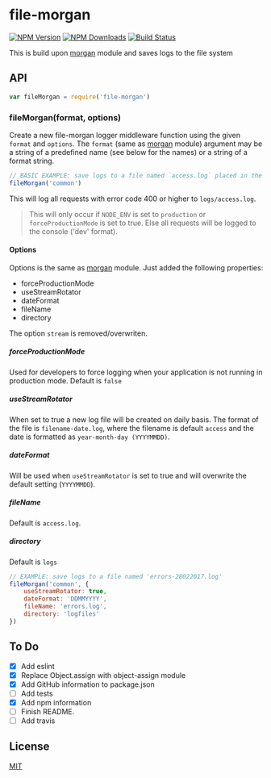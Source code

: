 file-morgan
============
[![NPM Version][npm-image]][npm-url]
[![NPM Downloads][downloads-image]][downloads-url]
[![Build Status][travis-image]][travis-url]

This is build upon [morgan](https://github.com/expressjs/morgan) module and saves logs to the file system

## API

```js
var fileMorgan = require('file-morgan')
```

### fileMorgan(format, options)

Create a new file-morgan logger middleware function using the given `format` and `options`.
The `format` (same as [morgan](https://github.com/expressjs/morgan) module) argument may be a string of a predefined name (see below for the names) or
a string of a format string.

```js
// BASIC EXAMPLE: save logs to a file named `access.log` placed in the `logs` directory
fileMorgan('common')
```

This will log all requests with error code 400 or higher to `logs/access.log`.

> This will only occur if `NODE_ENV` is set to `production` or `forceProductionMode` is set to true. Else all 
requests will be logged to the console ('dev' format).

#### Options

Options is the same as [morgan](https://github.com/expressjs/morgan) module. Just added the following properties:

* forceProductionMode
* useStreamRotator
* dateFormat
* fileName
* directory

The option `stream` is removed/overwriten.

##### forceProductionMode

Used for developers to force logging when your application is not running in production mode. Default is `false`

##### useStreamRotator

When set to true a new log file will be created on daily basis. The format of the file is `filename-date.log`, where the filename is default `access` 
and the date is formatted as `year-month-day (YYYYMMDD)`.

##### dateFormat

Will be used when `useStreamRotator` is set to true and will overwrite the default setting (`YYYYMMDD`).

##### fileName

Default is `access.log`.

##### directory

Default is `logs`

```js
// EXAMPLE: save logs to a file named 'errors-28022017.log'
fileMorgan('common', {
	useStreamRotator: true,
	dateFormat: 'DDMMYYYY',
	fileName: 'errors.log',
	directory: 'logfiles'
})
```

## To Do
- [X] Add eslint
- [X] Replace Object.assign with object-assign module
- [X] Add GitHub information to package.json
- [ ] Add tests
- [X] Add npm information
- [ ] Finish README.
- [ ] Add travis

## License
[MIT](LICENSE)

[npm-image]: https://img.shields.io/npm/v/file-morgan.svg
[npm-url]: https://npmjs.org/package/file-morgan
[downloads-image]: https://img.shields.io/npm/dm/file-morgan.svg
[downloads-url]: https://npmjs.org/package/file-morgan
[travis-image]: https://img.shields.io/travis/Tarabass/file-morgan.svg
[travis-url]: https://travis-ci.org/Tarabass/file-morgan